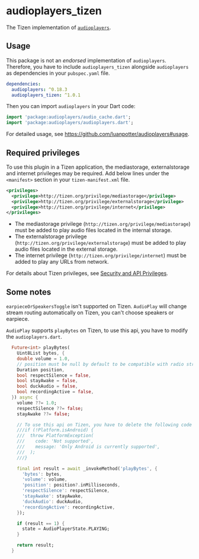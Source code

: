 # audioplayers_tizen

The Tizen implementation of [`audioplayers`](https://github.com/luanpotter/audioplayers).

## Usage

This package is not an _endorsed_ implementation of `audioplayers`. Therefore, you have to include `audioplayers_tizen` alongside `audioplayers` as dependencies in your `pubspec.yaml` file.

```yaml
dependencies:
  audioplayers: ^0.18.3
  audioplayers_tizen: ^1.0.1
```

Then you can import `audioplayers` in your Dart code:

```dart
import 'package:audioplayers/audio_cache.dart';
import 'package:audioplayers/audioplayers.dart';
```

For detailed usage, see https://github.com/luanpotter/audioplayers#usage.

## Required privileges

To use this plugin in a Tizen application, the mediastorage, externalstorage and internet privileges may be required. Add below lines under the `<manifest>` section in your `tizen-manifest.xml` file.

```xml
<privileges>
  <privilege>http://tizen.org/privilege/mediastorage</privilege>
  <privilege>http://tizen.org/privilege/externalstorage</privilege>
  <privilege>http://tizen.org/privilege/internet</privilege>
</privileges>
```

- The mediastorage privilege (`http://tizen.org/privilege/mediastorage`) must be added to play audio files located in the internal storage.
- The externalstorage privilege (`http://tizen.org/privilege/externalstorage`) must be added to play audio files located in the external storage.
- The internet privilege (`http://tizen.org/privilege/internet`) must be added to play any URLs from network.

For details about Tizen privileges, see [Security and API Privileges](https://docs.tizen.org/application/dotnet/tutorials/sec-privileges).

## Some notes

`earpieceOrSpeakersToggle` isn't supported on Tizen. `AudioPlay` will change stream routing automatically on Tizen, you can't choose speakers or earpiece.

`AudioPlay` supports `playBytes` on Tizen, to use this api, you have to modify the `audioplayers.dart`.

```dart
  Future<int> playBytes(
    Uint8List bytes, {
    double volume = 1.0,
    // position must be null by default to be compatible with radio streams
    Duration position,
    bool respectSilence = false,
    bool stayAwake = false,
    bool duckAudio = false,
    bool recordingActive = false,
  }) async {
    volume ??= 1.0;
    respectSilence ??= false;
    stayAwake ??= false;

    // To use this api on Tizen, you have to delete the following code
    ///if (!Platform.isAndroid) {
    ///  throw PlatformException(
    ///    code: 'Not supported',
    ///    message: 'Only Android is currently supported',
    ///  );
    ///}

    final int result = await _invokeMethod('playBytes', {
      'bytes': bytes,
      'volume': volume,
      'position': position?.inMilliseconds,
      'respectSilence': respectSilence,
      'stayAwake': stayAwake,
      'duckAudio': duckAudio,
      'recordingActive': recordingActive,
    });

    if (result == 1) {
      state = AudioPlayerState.PLAYING;
    }

    return result;
  }
```
